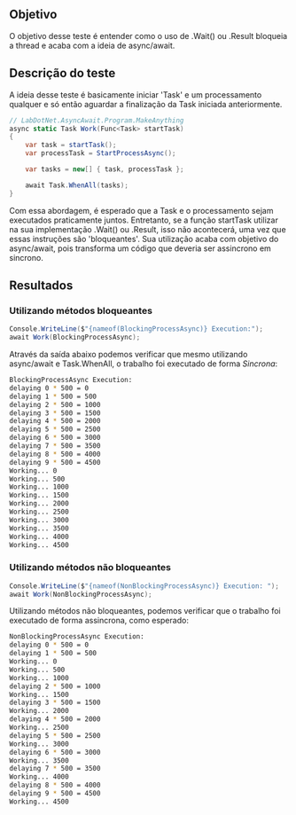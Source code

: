 ## Objetivo
O objetivo desse teste é entender como o uso de .Wait() ou .Result bloqueia a thread e acaba com a ideia de async/await.

## Descrição do teste

A ideia desse teste é basicamente iniciar 'Task' e um processamento qualquer 
e só então aguardar a finalização da Task iniciada anteriormente.

```cs
// LabDotNet.AsyncAwait.Program.MakeAnything
async static Task Work(Func<Task> startTask)
{
	var task = startTask();
	var processTask = StartProcessAsync();

	var tasks = new[] { task, processTask };

	await Task.WhenAll(tasks);
}
```

Com essa abordagem, é esperado que a Task e o processamento sejam executados praticamente juntos. 
Entretanto, se a função startTask utilizar na sua implementação .Wait() ou .Result, isso não acontecerá,
uma vez que essas instruções são 'bloqueantes'. Sua utilização acaba com objetivo do async/await, pois transforma um
código que deveria ser assincrono em sincrono.


## Resultados
### Utilizando métodos bloqueantes

```cs
Console.WriteLine($"{nameof(BlockingProcessAsync)} Execution:");
await Work(BlockingProcessAsync);
```

Através da saída abaixo podemos verificar que mesmo utilizando async/await e Task.WhenAll,
o trabalho foi executado de forma *Sincrona*:
```bash
BlockingProcessAsync Execution:
delaying 0 * 500 = 0
delaying 1 * 500 = 500
delaying 2 * 500 = 1000
delaying 3 * 500 = 1500
delaying 4 * 500 = 2000
delaying 5 * 500 = 2500
delaying 6 * 500 = 3000
delaying 7 * 500 = 3500
delaying 8 * 500 = 4000
delaying 9 * 500 = 4500
Working... 0
Working... 500
Working... 1000
Working... 1500
Working... 2000
Working... 2500
Working... 3000
Working... 3500
Working... 4000
Working... 4500
```

### Utilizando métodos não bloqueantes
```cs
Console.WriteLine($"{nameof(NonBlockingProcessAsync)} Execution: ");
await Work(NonBlockingProcessAsync);
```

Utilizando métodos não bloqueantes, podemos verificar que o trabalho foi executado de forma 
assincrona, como esperado:
```bash
NonBlockingProcessAsync Execution:
delaying 0 * 500 = 0
delaying 1 * 500 = 500
Working... 0
Working... 500
Working... 1000
delaying 2 * 500 = 1000
Working... 1500
delaying 3 * 500 = 1500
Working... 2000
delaying 4 * 500 = 2000
Working... 2500
delaying 5 * 500 = 2500
Working... 3000
delaying 6 * 500 = 3000
Working... 3500
delaying 7 * 500 = 3500
Working... 4000
delaying 8 * 500 = 4000
delaying 9 * 500 = 4500
Working... 4500
```
